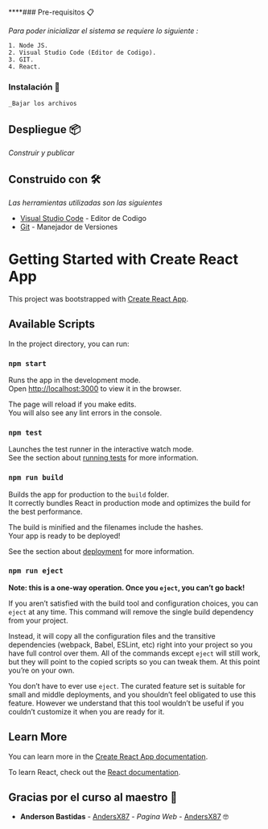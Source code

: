 ****### Pre-requisitos 📋

_Para poder inicializar el sistema se requiere lo siguiente :_

```
1. Node JS.
2. Visual Studio Code (Editor de Codigo).
3. GIT.
4. React.
```

### Instalación 🔧
```
_Bajar los archivos

```

## Despliegue 📦

_Construir y publicar_

## Construido con 🛠️

_Las herramientas utilizadas son las siguientes_

* [Visual Studio Code](https://code.visualstudio.com/) - Editor de Codigo
* [Git](https://git-scm.com/) - Manejador de Versiones

# Getting Started with Create React App

This project was bootstrapped with [Create React App](https://github.com/facebook/create-react-app).

## Available Scripts

In the project directory, you can run:

### `npm start`

Runs the app in the development mode.\
Open [http://localhost:3000](http://localhost:3000) to view it in the browser.

The page will reload if you make edits.\
You will also see any lint errors in the console.

### `npm test`

Launches the test runner in the interactive watch mode.\
See the section about [running tests](https://facebook.github.io/create-react-app/docs/running-tests) for more information.

### `npm run build`

Builds the app for production to the `build` folder.\
It correctly bundles React in production mode and optimizes the build for the best performance.

The build is minified and the filenames include the hashes.\
Your app is ready to be deployed!

See the section about [deployment](https://facebook.github.io/create-react-app/docs/deployment) for more information.

### `npm run eject`

**Note: this is a one-way operation. Once you `eject`, you can’t go back!**

If you aren’t satisfied with the build tool and configuration choices, you can `eject` at any time. This command will remove the single build dependency from your project.

Instead, it will copy all the configuration files and the transitive dependencies (webpack, Babel, ESLint, etc) right into your project so you have full control over them. All of the commands except `eject` will still work, but they will point to the copied scripts so you can tweak them. At this point you’re on your own.

You don’t have to ever use `eject`. The curated feature set is suitable for small and middle deployments, and you shouldn’t feel obligated to use this feature. However we understand that this tool wouldn’t be useful if you couldn’t customize it when you are ready for it.

## Learn More

You can learn more in the [Create React App documentation](https://facebook.github.io/create-react-app/docs/getting-started).

To learn React, check out the [React documentation](https://reactjs.org/).


## Gracias por el curso al maestro 🎁

* **Anderson Bastidas** - [AndersX87](https://github.com/Anders87x) - *Pagina Web* - [AndersX87](https://anders87x.github.io/) 🤓